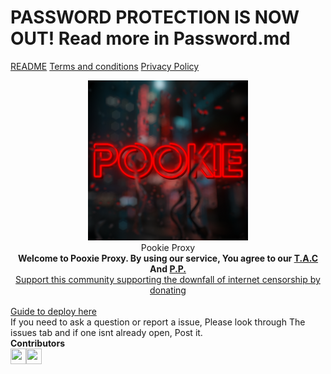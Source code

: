 # PASSWORD PROTECTION IS NOW OUT! Read more in Password.md
<a href="https://github.com/pooxie-proxy/Pooxie-Proxy-Official/blob/main/README.md">README</a> <a href="https://github.com/pooxie-proxy/Pooxie-Proxy-Official/blob/main/Terms%20and%20conditions.md">Terms and conditions</a> <a href="https://github.com/pooxie-proxy/Pooxie-Proxy-Official/blob/main/Privacy%20Policy.md">Privacy Policy</a>
<center><img src=/static/main_inverted.png
          <b>
          <div class="title">
          Pookie Proxy</b><br>
          </div>
          <b>Welcome to Pooxie Proxy. By using our service, You agree to our <a href="https://github.com/pooxie-proxy/Pooxie-Proxy-Official/blob/main/Terms%20and%20conditions.md">T.A.C</a> And <a href="https://github.com/pooxie-proxy/Pooxie-Proxy-Official/blob/main/Privacy%20Policy.md">P.P.</a><br></b>
<a href="https://www.patreon.com/PookieProxy">Support this community supporting the downfall of internet censorship by donating</a></center>
<Br><a href="https://github.com/pooxie-proxy/Pooxie-Proxy-Official/issues/2">Guide to deploy here</a><br>If you need to ask a question or report a issue, Please look through The issues tab and if one isnt already open, Post it.<br><b>Contributors</b>
<br><a href="https://github.com/accalgebraofficehours"><img src="https://avatars.githubusercontent.com/u/147888375?v=4" height=25 width=25><a href="https://github.com/pookie-proxy-offical"><img src="https://avatars.githubusercontent.com/u/149209837?u=513f7b32571dc62b9a3fccdd8726542aff3bf02c&v=4" height=25 width=25>
</center>
